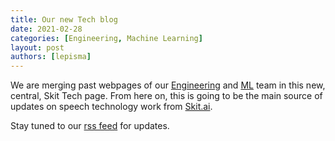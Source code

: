 ```yaml
---
title: Our new Tech blog
date: 2021-02-28
categories: [Engineering, Machine Learning]
layout: post
authors: [lepisma]
---
```


We are merging past webpages of our
[Engineering](https://skit-ai.github.io/engineering/) and
[ML](https://skit-ai.github.io/ml/) team in this new, central, Skit
Tech page. From here on, this is going to be the main source of updates on
speech technology work from [Skit.ai](https://skit.ai).

Stay tuned to our [rss feed](/feed.xml) for updates.
